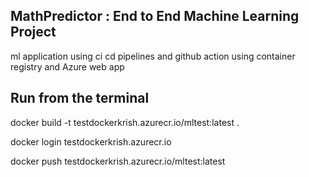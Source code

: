 ## MathPredictor : End to End Machine Learning Project

ml application using ci cd pipelines and github action using container registry and Azure web app

## Run from the terminal

docker build -t testdockerkrish.azurecr.io/mltest:latest .

docker login testdockerkrish.azurecr.io

docker push testdockerkrish.azurecr.io/mltest:latest

